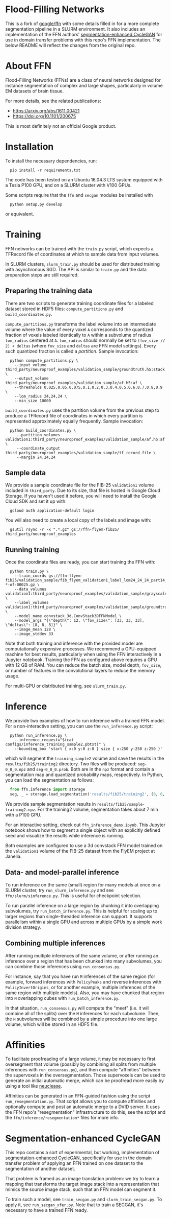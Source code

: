# Flood-Filling Networks

This is a fork of [google/ffn](https://github.com/google/ffn) with some
details filled in for a more complete segmentation pipeline in a SLURM
environment. It also includes an implementation of the FFN authors'
[segmentation-enhanced CycleGAN](https://biorxiv.org/content/10.1101/548081v1)
for use in domain transfer problems with this repo's
FFN implementation. The below README will reflect the changes from the
original repo.

# About FFN

Flood-Filling Networks (FFNs) are a class of neural networks designed for
instance segmentation of complex and large shapes, particularly in volume
EM datasets of brain tissue.

For more details, see the related publications:

 * https://arxiv.org/abs/1611.00421
 * https://doi.org/10.1101/200675

This is most definitely not an official Google product.

# Installation

To install the necessary dependencies, run:

```shell
  pip install -r requirements.txt
```

The code has been tested on an Ubuntu 16.04.3 LTS system equipped with a
Tesla P100 GPU, and on a SLURM cluster with V100 GPUs.

Some scripts require that the `ffn` and `secgan` modules be installed
with

```shell
  python setup.py develop
```

or equivalent.

# Training

FFN networks can be trained with the `train.py` script, which expects a
TFRecord file of coordinates at which to sample data from input volumes.

In SLURM clusters, `slurm_train.py` should be used for distributed training
with asynchronous SGD. The API is similar to `train.py` and the data
preparation steps are still required.

## Preparing the training data

There are two scripts to generate training coordinate files for
a labeled dataset stored in HDF5 files: `compute_partitions.py` and
`build_coordinates.py`.

`compute_partitions.py` transforms the label volume into an intermediate
volume where the value of every voxel `A` corresponds to the quantized
fraction of voxels labeled identically to `A` within a subvolume of
radius `lom_radius` centered at `A`. `lom_radius` should normally be
set to `(fov_size // 2) + deltas` (where `fov_size` and `deltas` are
FFN model settings). Every such quantized fraction is called a *partition*.
Sample invocation:

```shell
  python compute_partitions.py \
    --input_volume third_party/neuroproof_examples/validation_sample/groundtruth.h5:stack \
    --output_volume third_party/neuroproof_examples/validation_sample/af.h5:af \
    --thresholds 0.025,0.05,0.075,0.1,0.2,0.3,0.4,0.5,0.6,0.7,0.8,0.9 \
    --lom_radius 24,24,24 \
    --min_size 10000
```

`build_coordinates.py` uses the partition volume from the previous step
to produce a TFRecord file of coordinates in which every partition is
represented approximately equally frequently. Sample invocation:

```shell
  python build_coordinates.py \
     --partition_volumes validation1:third_party/neuroproof_examples/validation_sample/af.h5:af \
     --coordinate_output third_party/neuroproof_examples/validation_sample/tf_record_file \
     --margin 24,24,24
```

## Sample data

We provide a sample coordinate file for the FIB-25 `validation1` volume
included in `third_party`. Due to its size, that file is hosted in
Google Cloud Storage. If you haven't used it before, you will need to
install the Google Cloud SDK and set it up with:

```shell
  gcloud auth application-default login
```

You will also need to create a local copy of the labels and image with:

```shell
  gsutil rsync -r -x ".*.gz" gs://ffn-flyem-fib25/ third_party/neuroproof_examples
```

## Running training

Once the coordinate files are ready, you can start training the FFN with:

```shell
  python train.py \
    --train_coords gs://ffn-flyem-fib25/validation_sample/fib_flyem_validation1_label_lom24_24_24_part14_wbbox_coords-*-of-00025.gz \
    --data_volumes validation1:third_party/neuroproof_examples/validation_sample/grayscale_maps.h5:raw \
    --label_volumes validation1:third_party/neuroproof_examples/validation_sample/groundtruth.h5:stack \
    --model_name convstack_3d.ConvStack3DFFNModel \
    --model_args "{\"depth\": 12, \"fov_size\": [33, 33, 33], \"deltas\": [8, 8, 8]}" \
    --image_mean 128 \
    --image_stddev 33
```

Note that both training and inference with the provided model are
computationally expensive processes. We recommend a GPU-equipped machine
for best results, particularly when using the FFN interactively in a Jupyter
notebook. Training the FFN as configured above requires a GPU with 12 GB of RAM.
You can reduce the batch size, model depth, `fov_size`, or number of features in
the convolutional layers to reduce the memory usage.

For multi-GPU or distributed training, see `slurm_train.py`.

# Inference

We provide two examples of how to run inference with a trained FFN model.
For a non-interactive setting, you can use the `run_inference.py` script:

```shell
  python run_inference.py \
    --inference_request="$(cat configs/inference_training_sample2.pbtxt)" \
    --bounding_box 'start { x:0 y:0 z:0 } size { x:250 y:250 z:250 }'
```

which will segment the `training_sample2` volume and save the results in
the `results/fib25/training2` directory. Two files will be produced:
`seg-0_0_0.npz` and `seg-0_0_0.prob`. Both are in the `npz` format and
contain a segmentation map and quantized probability maps, respectively.
In Python, you can load the segmentation as follows:

```python
  from ffn.inference import storage
  seg, _ = storage.load_segmentation('results/fib25/training2', (0, 0, 0))
```

We provide sample segmentation results in `results/fib25/sample-training2.npz`.
For the training2 volume, segmentation takes about 7 min with a P100 GPU.

For an interactive setting, check out `ffn_inference_demo.ipynb`. This Jupyter
notebook shows how to segment a single object with an explicitly defined
seed and visualize the results while inference is running.

Both examples are configured to use a 3d convstack FFN model trained on the
`validation1` volume of the FIB-25 dataset from the FlyEM project at Janelia.

## Data- and model-parallel inference

To run inference on the same (small) region for many models at once on a
SLURM cluster, try `run_slurm_inference.py` and see `ffn/slurm/sinference.py`.
This is useful for checkpoint selection.

To run parallel inference on a large region by chunking it into overlapping
subvolumes, try `run_batch_inference.py`. This is helpful for scaling up to
larger regions than single-threaded inference can support. It supports
parallelism within a single GPU and across multiple GPUs by a simple work
division strategy.

## Combining multiple inferences

After running multiple inferences of the same volume, or after running an
inference over a region that has been chunked into many subvolumes, you
can combine those inferences using `run_consensus.py`.

For instance, say that you have run `M` inferences of the same region (for
example, forward inferences with `PolicyPeaks` and reverse inferences with
`PolicyInvertOrigins`, or for another example, multiple inferences of the
same region with multiple models). Also, you may have chunked that region
into `N` overlapping cubes with `run_batch_inference.py`.

In that situation, `run_consensus.py` will compute the "meet" (i.e. it will
combine all of the splits) over the `M` inferences for each subvolume. Then,
the `N` subvolumes will be combined by a simple procedure into one large
volume, which will be stored in an HDF5 file.

# Affinities

To facilitate proofreading of a large volume, it may be necessary to first
oversegment that volume (possibly by combining all splits from multiple
inferences with `run_consensus.py`), and then compute "affinities" between
the supervoxels in the oversegmentation. Those supervoxels can be used to
generate an initial automatic merge, which can be proofread more easily
by using a tool like [neuclease](https://github.com/janelia-flyem/neuclease).

Affinities can be generated in an FFN-guided fashion using the script
`run_resegmentation.py`. That script allows you to compute affinities and
optionally compute and post an automatic merge to a DVID server. It uses
the FFN repo's "resegmentation" infrastructure to do this, see the script
and the `ffn/inference/resegmentation*` files for more info.


# Segmentation-enhanced CycleGAN

This repo contains a sort of experimental, but working, implementation of
[segmentation-enhanced CycleGAN](https://biorxiv.org/content/10.1101/548081v1),
specifically for use in the domain transfer problem of applying an FFN
trained on one dataset to the segmentation of another dataset.

That problem is framed as an image translation problem: we try to learn a
mapping that transforms the target image stack into a representation that
mimics the source image stack, such that an FFN model can segment it.

To train such a model, see `train_secgan.py` and `slurm_train_secgan.py`.
To apply it, see `run_secgan_xfer.py`. Note that to train a SECGAN, it's
necessary to have a trained FFN ready.
